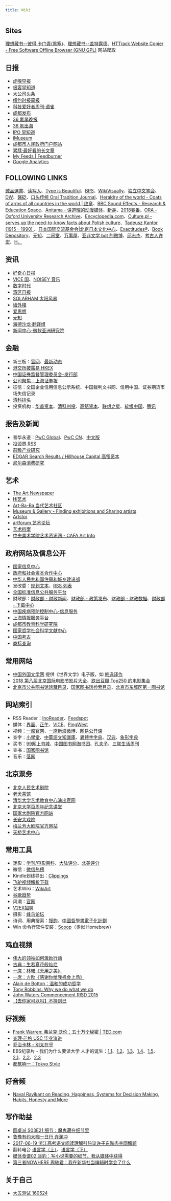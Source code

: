 ```yaml
---
title: Wiki
---
```


## Sites

[理想藏书--彼得·卡门青(黑塞)](http://www.lxbook.org/wgwx/german/hesse/camenzind/index.htm)、[理想藏书--盖特露德](http://www.lxbook.org/wgwx/german/hesse/gerturd/index.htm)、[HTTrack Website Copier - Free Software Offline Browser (GNU GPL)](https://www.httrack.com/) 网站爬取


## 日报

- [虎嗅早报](https://wwww.huxiu.com/search.html?s=%E8%99%8E%E5%97%85%E6%97%A9%E6%8A%A5&sort=dateline)
- [极客早知道](https://www.geekpark.net/column/74)
- [大公司头条](https://www.qdaily.com/tags/7294.html)
- [纽约时报简报](https://m.cn.nytimes.com/morning-brief)
- [科技爱好者周刊·语雀](https://www.yuque.com/ruanyf/weekly)
- [成都发布](http://www.jintiankansha.me/column/SbiVI9hajw)
- [36 氪早晚报](https://36kr.com/motif/337)
- [36 氪出海](https://36kr.com/user/11918142)
- [IPO 早知道](https://36kr.com/user/19492706)
- [iMuseum](https://art.icity.ly/)
- [成都市人民政府门户网站](http://www.chengdu.gov.cn/)
- [累牍·最好看的长文章](http://www.chinanonfiction.com/)
- [My Feeds | Feedburner](https://feedburner.google.com/fb/a/myfeeds)
- [Google Analytics](https://analytics.google.com/analytics/web/#/)


## FOLLOWING LINKS

[誠品選書](http://www.eslite.com/selection_books.aspx)、[读写人](http://www.duxieren.com/)、[Type is Beautiful](https://www.typeisbeautiful.com/)、[BPS](https://www.bps.org.uk/)、[WikiVisually](https://wikivisually.com/)、[独立中文笔会](http://www.chinesepen.org/)、[DW](http://www.dw.com/zh/)、[醫砭](http://yibian.hopto.org/)、[口头传统 Oral Tradition Journal](http://journal.oraltradition.org/)、[Heraldry of the world - Coats of arms of all countries in the world | 纹章](http://www.ngw.nl/heraldrywiki/index.php?title=Heraldry_of_the_world)、[BBC Sound Effects - Research & Education Space](http://bbcsfx.acropolis.org.uk/)、[Anitama - 讲道理的动漫媒体](http://www.anitama.cn/channel)、[新芽](http://www.newseed.cn/)、[2018春番](http://zt.dmzj.com/donghua201804/)、[ORA - Oxford University Research Archive](https://ora.ox.ac.uk/)、[Encyclopedia.com](https://www.encyclopedia.com/)、[Culture.pl - serves up the need-to-know facts about Polish culture](https://culture.pl/en)、[Tadeusz Kantor (1915 – 1990) ](http://tadeuszkantor.com.pl/)、[日本国际交流基金会|北京日本文化中心](https://www.jpfbj.cn/)、[Exactitudes®](http://exactitudes.com/index.php?/series/all/)、[Book Depository](https://www.bookdepository.com/)、[元知](http://miniyuan.com/index.php?m=bbs)、[二闲堂](http://www.edubridge.com/index.html)、[万事屋](https://tcya.xyz/)、[亚非文学 bot 的微博](https://weibo.com/u/6006497029)、[邱志杰](http://www.qiuzhijie.com/)、[考古人许宏](http://blog.sina.com.cn/xuhong63)、[H。](http://www.linghuanzhang.com/)


## 资讯

- [好奇心日报](http://www.qdaily.com/)
- [VICE 国](http://www.vice.cn/)、[NOISEY 音乐](http://noisey.vice.cn/)
- [数字时代](https://us4.campaign-archive.com/home/?u=17daa75df533f6c6ff72e51ab&id=7fb38f1f49)
- [湾区日报](https://wanqu.co/)
- [SOLARHAM 太阳风暴](http://www.solarham.net/)
- [墙外楼](https://www.letscorp.net/)
- [爱思想](http://www.aisixiang.com/)
- [元知](http://miniyuan.com/)
- [海德沙龙·翻译组](https://translations.headsalon.org/)
- [新闻中心-微软亚洲研究院](https://www.msra.cn/zh-cn/news)


## 金融

- 新三板：[官网](http://www.neeq.com.cn/)、[最新动态](http://www.neeq.com.cn/news/notice.html)
- [港交所披露易 HKEX](http://www.hkexnews.hk/APP/SEHKAPPMainIndex_c.htm)
- [中国证券监督管理委员会-发行部](http://www.csrc.gov.cn/pub/newsite/fxjgb/)
- [公司聚焦 - 上海证券报](http://company.cnstock.com/company/scp_gsxw/)
- 征信：全国企业信用信息公示系统、中国裁判文书网、信用中国、证券期货市场失信记录
- [清科排名](https://www.pedata.cn/topranking/index.html)
- 投资机构：[华盖资本](https://www.itjuzi.com/investfirm/843)、[清科创投](https://www.itjuzi.com/investfirm/21)、[高瓴资本](https://www.itjuzi.com/investfirm/258)、[联想之星](https://www.itjuzi.com/investfirm/133)、[软银中国](https://www.itjuzi.com/investfirm/148)、[腾讯](https://www.itjuzi.com/investfirm/45)

## 报告及新闻

- 普华永道：[PwC Global](https://www.pwc.com/)、[PwC CN](https://www.pwccn.com/)、[中文版](https://www.pwccn.com/zh)
- [投资界 RSS](http://tag.pedaily.cn/rss/)
- [前瞻产业研究](https://www.qianzhan.com/)
- [EDGAR Search Results / Hillhouse Capital 高瓴资本](https://www.sec.gov/cgi-bin/browse-edgar?CIK=0001510589&action=getcompany)
- [尼尔森消费研究](https://www.nielsen.com/cn/zh.html)

## 艺术

- [The Art Newspaper](https://www.theartnewspaper.com/)
- [Hi艺术](http://www.hiart.cn/)
- [Art-Ba-Ba 当代艺术社区](http://www.art-ba-ba.com/main/main.art?forumId=8&lang=zh)
- [Museum & Gallery - Finding exhibitions and Sharing artists](http://museum-and-gallery.com/)
- [Artstor](http://www.artstor.org/)
- [artforum 艺术论坛](http://artforum.com.cn/)
- [艺术档案](http://www.artda.cn/)
- [中央美术学院艺术资讯网 - CAFA Art Info](http://www.cafa.com.cn/)

## 政府网站及信息公开

- [国家信息中心](http://www.sic.gov.cn/index.htm)
- [政府和社会资本合作中心](http://www.cpppc.org/zh/index.jhtml)
- [中华人民共和国住房和城乡建设部](http://www.mohurd.gov.cn/)
- 发改委：[规划文本](http://www.ndrc.gov.cn/zcfb/zcfbghwb/)、[RSS 列表](http://www.ndrc.gov.cn/jsfb/rss/)
- [全国标准信息公共服务平台](http://www.std.gov.cn/)
- 财政部：[财政部 - 财政新闻](http://www.mof.gov.cn/zhengwuxinxi/caizhengxinwen/)、[财政部 - 政策发布](http://www.mof.gov.cn/zhengwuxinxi/zhengcefabu/)、[财政部 - 财政数据](http://www.mof.gov.cn/zhengwuxinxi/caizhengshuju/)、[财政部 - 下载中心](http://www.mof.gov.cn/zaixianfuwu/xiazaizhongxin/)
- [中国疾病预防控制中心-信息服务](http://www.chinacdc.cn/xxfw/kjwxfwxt/)
- [上海情报服务平台](http://www.istis.sh.cn/index.aspx)
- [成都市教育科学研究院](http://www.cdjky.com/index.html)
- [国家哲学社会科学文献中心](http://www.ncpssd.org/Literature/articlelist.aspx)
- [中国考古](http://www.kaogu.cn/cn/)
- [商标查询](http://wsjs.saic.gov.cn)

## 常用网站

- [中国外国文学网](http://foreignliterature.cass.cn/) 提供《世界文学》电子版，如 [韩逸译作](http://210.14.121.5:8080/sjwx/homeAction!showCNCorrelativeArticle.action?author=%E9%9F%A9%E9%80%B8%E8%AF%91zz)
- [2018 第八届北京国际电影节影片大全](https://www.douban.com/doulist/46416847/?sort=seq&sub_type=2)、[跌出豆瓣 Top250 的电影集合](https://www.douban.com/doulist/46931315/?sort=seq&sub_type=2)
- [北京市公共图书馆馆藏目录](http://primo.clcn.net.cn:1701/primo_library/libweb/action/search.do?menuitem=1&vid=CLCN)、[国家图书馆检索目录](http://opac.nlc.cn/F/)、[北京市东城区第一图书馆](http://www.bjdclib.com/dclib/index.html)

## 网站索引

- RSS Reader：[InoReader](https://www.inoreader.com/)、[Feedspot](http://www.feedspot.com/#folder/fo_556246)
- 媒体：[界面](http://www.jiemian.com/)、[正午](http://www.jiemian.com/lists/53.html)、[VICE](http://www.vice.cn/)、[PingWest](http://www.pingwest.com/)
- 视频：[一席官网](http://yixi.tv/)、[一席新浪微博](http://weibo.com/p/1006062681847263/home)、[网易公开课](http://open.163.com/)
- 查字：[小學堂](http://xiaoxue.iis.sinica.edu.tw/)、[中華語文知識庫](http://chinese-linguipedia.org/)、[異體字字典](http://dict.variants.moe.edu.tw/variants/rbt/home.do)、[汉典](http://www.zdic.net/)、[象形字典](http://www.vividict.com/Default.aspx)
- 买书：[99网上书城](http://www.99read.com/)、[中国图书网淘书团](http://bookschina.com/groupbuy/default.aspx)、[孔夫子](http://www.kongfz.com/)、[三联生活周刊](http://shop.lifeweek.com.cn/)
- 查书：[国家图书馆](http://www.nlc.gov.cn/)
- 音乐：[落网](http://www.luoo.net/)


## 北京票务

- [北京人民艺术剧院](http://piao.bjry.com/)
- [老舍茶馆](http://www.laoshechaguan.cn/)
- [清华大学艺术教育中心演出官网](http://www.hall.tsinghua.edu.cn/)
- [北京大学百周年纪念讲堂](http://www.pku-hall.com/)
- [国家大剧院官方网站](http://www.chncpa.org/)
- [长安大戏院](http://www.changandaxiyuan.com/Default.do)
- [梅兰芳大剧院官方网站](http://www.bjmlfdjy.cn/)
- [天桥艺术中心](http://www.tartscenter.com/item/lists.html)


## 常用工具

- 迷影：[学刊/电影百科](http://www.cinepedia.cn/cinepediapress/)、[大陆评分](http://cinephilia.net/rating)、[北美评分](http://cinephilia.net/rating?line=37)
- 微信：[微信热榜](http://werank.cn/)
- Kindle划线导出：[Clippings](https://www.clippings.io/)
- [飞驴视频解析下载](https://flv.cn/)
- 艺术Wiki：[WikiArt](http://www.wikiart.org/)
- [谷歌趋势](http://www.google.cn/trends/)
- 风潮：[官网](http://store.windmusic.com.tw/zh/)
- [V2EX招聘](http://v2ex.com/go/jobs)
- 摄影：[蜂鸟论坛](http://bbs.fengniao.com/forum/)
- 诗词、用典搜索：[搜韵](http://sou-yun.com/index.aspx)、[中國哲學書電子化計劃](https://ctext.org/zh)
- Win 命令行软件安装：[Scoop](https://scoop.sh/)（类似 Homebrew）

## 鸡血视频

- [伟大的领袖如何激励行动](http://v.youku.com/v_show/id_XMjU2NTM1MTU2.html)
- [古典：生若夏花般灿烂](http://v.youku.com/v_show/id_XNjE5ODgzNjMy.html)
- [一席：林曦《无用之美》](http://v.youku.com/v_show/id_XNjIyMDM4ODk2.html)
- [一席：方励《感谢你给我机会上场》](http://v.youku.com/v_show/id_XNzg2MDQyNzYw.html)
- [Alain de Botton：温和的成功哲学](http://v.youku.com/v_show/id_XNDE1OTQ3NDgw.html)
- [Tony Robbins: Why we do what we do](http://www.ted.com/talks/tony_robbins_asks_why_we_do_what_we_do)
- [John Waters Commencement RISD 2015](http://v.youku.com/v_show/id_XMTI2NjE0MzY4OA==.html?spm=a2hzp.8253869.0.0&from=y1.7-2)
- [【去你家可以吗】不择则已](https://www.bilibili.com/video/av43512809)

## 好视频

- [Frank Warren: 弗兰克·沃伦：五十万个秘密 | TED.com](https://www.ted.com/talks/frank_warren_half_a_million_secrets?language=zh-cn#t-664787)
- [查理·芒格 USC 毕业演讲](https://v.qq.com/x/page/d0536ndu1n7.html)
- [乔治卡林 - 別太在乎](http://www.bilibili.com/video/av8184970/)
- EBS纪录片 - 我们为什么要读大学 人才的诞生：[1.1](https://www.bilibili.com/video/av12617251)、[1.2](https://www.bilibili.com/video/av12638591)、[1.3](https://www.bilibili.com/video/av12665640)、[1.4](https://www.bilibili.com/video/av12704617)、[1.5](https://www.bilibili.com/video/av12741858)、[2.1](https://www.bilibili.com/video/av13132735)、[2.2](https://www.bilibili.com/video/av13178912)、[2.3](https://www.bilibili.com/video/av13220302)
- [都筑响一：Tokyo Style](https://www.bilibili.com/video/av28755651/)

## 好音频

- [Naval Ravikant on Reading, Happiness, Systems for Decision Making, Habits, Honesty and More](https://www.farnamstreetblog.com/2017/02/naval-ravikant-reading-decision-making/)

## 写作助益

- [圆桌派 S03E21 细节：魔鬼藏在细节里](http://v.youku.com/v_show/id_XMzU0MzMwNjA4NA.html?&f=51474893)
- [鲁豫有约大咖一日行 许渊冲](http://tv.cntv.cn/video/VSET100291977842/2adf5524eae83de1d490706a0a4e5c44)
- [2017-06-19 浙江高考语文阅读理解引热议许子东陶杰共同解题](http://www.pcne.tv/v-23922-%E6%B5%99%E6%B1%9F%E9%AB%98%E8%80%83%E8%AF%AD%E6%96%87%E9%98%85%E8%AF%BB%E7%90%86%E8%A7%A3%E5%BC%95%E7%83%AD%E8%AE%AE%20%E8%AE%B8%E5%AD%90%E4%B8%9C%E9%99%B6%E6%9D%B0%E5%85%B1%E5%90%8C%E8%A7%A3%E9%A2%98)
- 翻转电台 [语言学（上）](http://music.163.com/#/program/907568583/1622113/?userid=1220555)、[语言学（下）](http://music.163.com/#/program?id=907726641)
- [媒体食谱02 淡豹：写小说需要的细节，我从媒体中获得](https://mp.weixin.qq.com/s?__biz=MjM5NDEwNjQ0MQ==&mid=2654279710&idx=1&sn=45ecdb9be7ce2ff72fc15301e09b75e9&chksm=bd4d65388a3aec2ec23ce809849e7374749261e5301b271f56692af21281db8c5bec0ab6099d&mpshare=1&scene=1&srcid=0704IckJDC6QCtg6yDg1lZwr#rd)
- [第三者NOWHERE 周轶君：我在新华社当编辑时学会了什么](https://mp.weixin.qq.com/s?__biz=MzI5NTc0MzI5MQ==&mid=2247483709&idx=1&sn=bd0f77a5b5ac5b2871af67da671cf833&chksm=ec4fbb69db38327fdf2fd56432f183593e14e3e59be5fde11334c3b56b8ce1d7dba5079ab91e&mpshare=1&scene=1&srcid=0626Vh0g6CrL9gp0yN8K3cbb#rd)


## 关于自己

- [大五测试 160524](/Wiki/self/Self_BigFiveTest_160524.html)

